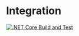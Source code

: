 # Integration
[![.NET Core Build and Test](https://github.com/PSW-2021-ORG7/Integration/actions/workflows/build-and-test.yml/badge.svg)](https://github.com/PSW-2021-ORG7/Integration/actions/workflows/build-and-test.yml)
